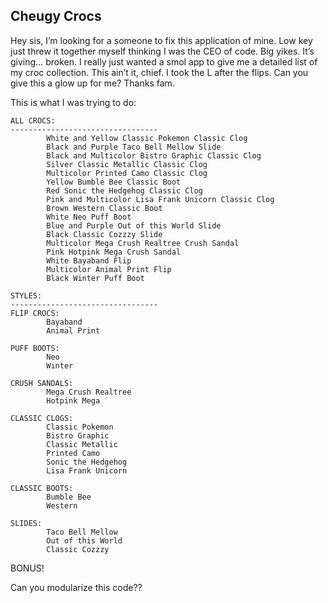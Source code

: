 ## Cheugy Crocs

Hey sis, I’m looking for a someone to fix this application of mine.  Low key just threw it together myself thinking I was the CEO of code. Big yikes. It’s giving… broken. I really just wanted a smol app to give me a detailed list of my croc collection. This ain’t it, chief. I took the L after the flips. Can you give this a glow up for me? Thanks fam.

This is what I was trying to do:

```
ALL CROCS:
---------------------------------
        White and Yellow Classic Pokemon Classic Clog
        Black and Purple Taco Bell Mellow Slide
        Black and Multicolor Bistro Graphic Classic Clog
        Silver Classic Metallic Classic Clog
        Multicolor Printed Camo Classic Clog
        Yellow Bumble Bee Classic Boot
        Red Sonic the Hedgehog Classic Clog
        Pink and Multicolor Lisa Frank Unicorn Classic Clog
        Brown Western Classic Boot
        White Neo Puff Boot
        Blue and Purple Out of this World Slide
        Black Classic Cozzzy Slide
        Multicolor Mega Crush Realtree Crush Sandal
        Pink Hotpink Mega Crush Sandal
        White Bayaband Flip
        Multicolor Animal Print Flip
        Black Winter Puff Boot

STYLES:
---------------------------------
FLIP CROCS:
        Bayaband
        Animal Print

PUFF BOOTS:
        Neo
        Winter

CRUSH SANDALS:
        Mega Crush Realtree
        Hotpink Mega

CLASSIC CLOGS:
        Classic Pokemon
        Bistro Graphic
        Classic Metallic
        Printed Camo
        Sonic the Hedgehog
        Lisa Frank Unicorn

CLASSIC BOOTS:
        Bumble Bee
        Western

SLIDES:
        Taco Bell Mellow
        Out of this World
        Classic Cozzzy
```

BONUS! 

Can you modularize this code??